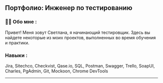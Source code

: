 ## Портфолио: Инженер по тестированию

### :woman_technologist: Обо мне :
Привет! Меня зовут Светлана, я начинающий тестировщик. Здесь вы найдете некоторые из моих проектов, выполненных во время обучения и практики.

### Навыки :
Jira, Sitechco, Checkvist, Qase.io, SQL, Postman, Swagger, Trello,
SoapUI,  Charles, PgAdmin, Git, Mockoon, Chrome DevTools

---

